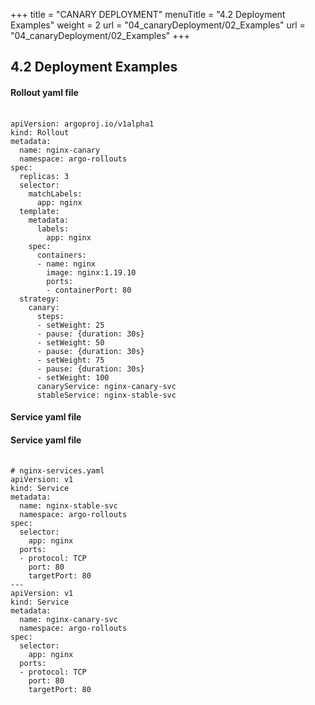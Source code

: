 +++
title = "CANARY DEPLOYMENT"
menuTitle = "4.2 Deployment Examples"
weight = 2
url = "04_canaryDeployment/02_Examples"
url = "04_canaryDeployment/02_Examples"
+++

## 4.2 Deployment Examples

<link rel="stylesheet" href="/css/custom.css">

#### Rollout yaml file
<pre><link rel="stylesheet" href="/css/style.css"> <code class="yaml">
apiVersion: argoproj.io/v1alpha1
kind: Rollout
metadata:
  name: nginx-canary
  namespace: argo-rollouts
spec:
  replicas: 3
  selector:
    matchLabels:
      app: nginx
  template:
    metadata:
      labels:
        app: nginx
    spec:
      containers:
      - name: nginx
        image: nginx:1.19.10
        ports:
        - containerPort: 80
  strategy:
    canary:
      steps:
      - setWeight: 25
      - pause: {duration: 30s}
      - setWeight: 50
      - pause: {duration: 30s}
      - setWeight: 75
      - pause: {duration: 30s}
      - setWeight: 100
      canaryService: nginx-canary-svc
      stableService: nginx-stable-svc
</code></pre>

#### Service yaml file
#### Service yaml file
<pre><link rel="stylesheet" href="/css/style.css"> <code class="yaml">
# nginx-services.yaml
apiVersion: v1
kind: Service
metadata:
  name: nginx-stable-svc
  namespace: argo-rollouts
spec:
  selector:
    app: nginx
  ports:
  - protocol: TCP
    port: 80
    targetPort: 80
---
apiVersion: v1
kind: Service
metadata:
  name: nginx-canary-svc
  namespace: argo-rollouts
spec:
  selector:
    app: nginx
  ports:
  - protocol: TCP
    port: 80
    targetPort: 80
</code></pre>
